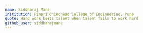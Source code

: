 ```yaml
---
name: Siddharaj Mane
institution: Pimpri Chinchwad College of Engineering, Pune
quote: Hard work beats talent when talent fails to work hard
github_user: siddharajmane
---
```

